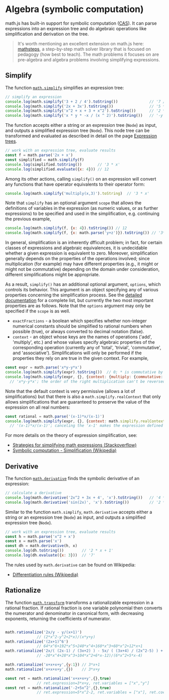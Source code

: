 # Algebra (symbolic computation)

math.js has built-in support for symbolic computation ([CAS](https://www.wikiwand.com/en/Computer_algebra_system)). It can parse expressions into an expression tree and do algebraic operations like simplification and derivation on the tree.

> It's worth mentioning an excellent extension on math.js here: [mathsteps](https://github.com/socraticorg/mathsteps), a step-by-step math solver library that is focused on pedagogy (how best to teach). The math problems it focuses on are pre-algebra and algebra problems involving simplifying expressions.


## Simplify

The function [`math.simplify`](../reference/functions/simplify.md) simplifies an expression tree:

```js
// simplify an expression
console.log(math.simplify('3 + 2 / 4').toString())              // '7 / 2'
console.log(math.simplify('2x + 3x').toString())                // '5 * x'
console.log(math.simplify('x^2 + x + 3 + x^2').toString())      // '2 * x ^ 2 + x + 3'
console.log(math.simplify('x * y * -x / (x ^ 2)').toString())   // '-y'
```

The function accepts either a string or an expression tree (`Node`) as input, and outputs a simplified expression tree (`Node`). This node tree can be transformed and evaluated as described in detail on the page [Expression trees](expression_trees.md).

```js
// work with an expression tree, evaluate results
const f = math.parse('2x + x')
const simplified = math.simplify(f)
console.log(simplified.toString())       // '3 * x'
console.log(simplified.evaluate({x: 4})) // 12
```

Among its other actions, calling `simplify()` on an expression will convert
any functions that have operator equivalents to their operator form:
```js
console.log(math.simplify('multiply(x,3)').toString)  // '3 * x'
```

Note that `simplify` has an optional argument `scope` that allows the definitions of variables in the expression (as numeric values, or as further expressions) to be specified and used in the simplification, e.g. continuing the previous example,

```js
console.log(math.simplify(f, {x: 4}).toString()) // 12
console.log(math.simplify(f, {x: math.parse('y+z')}).toString()) // '3*(y+z)'
```

In general, simplification is an inherently dfficult problem; in fact, for certain classes of expressions and algebraic equivalences, it is undecidable whether a given expression is equivalent to zero. Moreover, simplification generally depends on the properties of the operations involved; since multiplication (for example) may have different properties (e.g., it might or might not be commutative) depending on the domain under consideration, different simplifications might be appropriate.

As a result, `simplify()` has an additional optional argument, `options`, which controls its behavior. This argument is an object specifying any of various properties concerning the simplification process. See the [detailed documentation](../reference/functions/simplify.md) for a complete list, but currently the two most important properties are as follows. Note that the `options` argument may only be specified if the `scope` is as well.

- `exactFractions` - a boolean which specifies whether non-integer numerical constants should be simplified to rational numbers when possible (true), or always converted to decimal notation (false).
- `context` - an object whose keys are the names of operations ('add', 'multiply', etc.) and whose values specify algebraic properties of the corresponding operation (currently any of 'total', 'trivial', 'commutative', and 'associative'). Simplifications will only be performed if the properties they rely on are true in the given context. For example,
```js
const expr = math.parse('x*y-y*x')
console.log(math.simplify(expr).toString())  // 0; * is commutative by default
console.log(math.simplify(expr, {}, {context: {multiply: {commutative: false}}}))
  // 'x*y-y*x'; the order of the right multiplication can't be reversed.
```

Note that the default context is very permissive (allows a lot of simplifications) but that there is also a `math.simplify.realContext` that only allows simplifications that are guaranteed to preserve the value of the expression on all real numbers:
```js
const rational = math.parse('(x-1)*x/(x-1)')
console.log(math.simplify(expr, {}, {context: math.simplify.realContext})
  // '(x-1)*x/(x-1)'; canceling the 'x-1' makes the expression defined at 1
```

For more details on the theory of expression simplification, see:

- [Strategies for simplifying math expressions (Stackoverflow)](https://stackoverflow.com/questions/7540227/strategies-for-simplifying-math-expressions)
- [Symbolic computation - Simplification (Wikipedia)](https://en.wikipedia.org/wiki/Symbolic_computation#Simplification)


## Derivative

The function [`math.derivative`](../reference/functions/derivative.md) finds the symbolic derivative of an expression:

```js
// calculate a derivative
console.log(math.derivative('2x^2 + 3x + 4', 'x').toString())   // '4 * x + 3'
console.log(math.derivative('sin(2x)', 'x').toString())         // '2 * cos(2 * x)'
```

Similar to the function `math.simplify`, `math.derivative` accepts either a string or an expression tree (`Node`) as input, and outputs a simplified expression tree (`Node`).

```js
// work with an expression tree, evaluate results
const h = math.parse('x^2 + x')
const x = math.parse('x')
const dh = math.derivative(h, x)
console.log(dh.toString())        // '2 * x + 1'
console.log(dh.evaluate({x: 3}))  // '7'
```

The rules used by `math.derivative` can be found on Wikipedia:

- [Differentiation rules (Wikipedia)](https://en.wikipedia.org/wiki/Differentiation_rules)


## Rationalize

The function [`math.transform`](../reference/functions/transform.md)  transforms a rationalizable expression in a rational fraction.
If rational fraction is one variable polynomial then converts the numerator and denominator in canonical form, with decreasing exponents, returning the coefficients of numerator.

```js

math.rationalize('2x/y - y/(x+1)')
              // (2*x^2-y^2+2*x)/(x*y+y)
math.rationalize('(2x+1)^6')
              // 64*x^6+192*x^5+240*x^4+160*x^3+60*x^2+12*x+1
math.rationalize('2x/( (2x-1) / (3x+2) ) - 5x/ ( (3x+4) / (2x^2-5) ) + 3')
              // -20*x^4+28*x^3+104*x^2+6*x-12)/(6*x^2+5*x-4)

math.rationalize('x+x+x+y',{y:1}) // 3*x+1
math.rationalize('x+x+x+y',{})    // 3*x+y

const ret = math.rationalize('x+x+x+y',{},true)
              // ret.expression=3*x+y, ret.variables = ["x","y"]
const ret = math.rationalize('-2+5x^2',{},true)
              // ret.expression=5*x^2-2, ret.variables = ["x"], ret.coefficients=[-2,0,5]
```